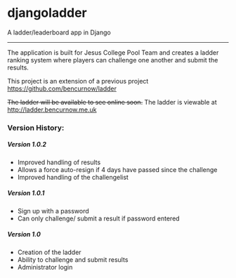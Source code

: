 # djangoladder
A ladder/leaderboard app in Django

---

The application is built for Jesus College Pool Team and creates a ladder ranking system where players can challenge one another and submit the results.

This project is an extension of a previous project https://github.com/bencurnow/ladder

~~The ladder will be available to see online soon.~~
The ladder is viewable at http://ladder.bencurnow.me.uk

### Version History:
##### Version 1.0.2
* Improved handling of results
* Allows a force auto-resign if 4 days have passed since the challenge
* Improved handling of the challengelist

##### Version 1.0.1
* Sign up with a password
* Can only challenge/ submit a result if password entered

##### Version 1.0
* Creation of the ladder
* Ability to challenge and submit results
* Administrator login
